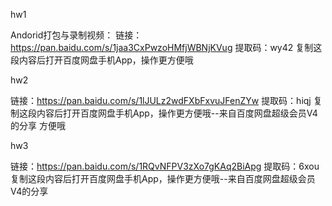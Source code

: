 hw1

Andorid打包与录制视频：
链接：https://pan.baidu.com/s/1jaa3CxPwzoHMfjWBNjKVug
提取码：wy42
复制这段内容后打开百度网盘手机App，操作更方便哦

hw2

链接：https://pan.baidu.com/s/1lJULz2wdFXbFxvuJFenZYw
提取码：hiqj
复制这段内容后打开百度网盘手机App，操作更方便哦--来自百度网盘超级会员V4的分享
方便哦

hw3

链接：https://pan.baidu.com/s/1RQvNFPV3zXo7gKAq2BiApg
提取码：6xou
复制这段内容后打开百度网盘手机App，操作更方便哦--来自百度网盘超级会员V4的分享
